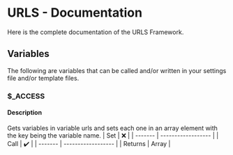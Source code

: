 # URLS - Documentation
Here is the complete documentation of the URLS Framework.
## Variables
The following are variables that can be called and/or written in your settings file and/or template files.
### $_ACCESS
#### Description
Gets variables in variable urls and sets each one in an array element with the key being the variable name.
|   Set   |        :x:         |
| ------- | ------------------ |
|   Call  | :heavy_check_mark: |
| ------- | ------------------ |
| Returns |       Array        |
#### 
